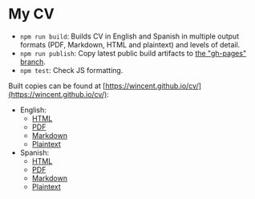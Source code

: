 # My CV

* `npm run build`: Builds CV in English and Spanish in multiple output formats (PDF, Markdown, HTML and plaintext) and levels of detail.
* `npm run publish`: Copy latest public build artifacts to [the "gh-pages" branch](https://github.com/wincent/cv/tree/gh-pages).
* `npm test`: Check JS formatting.

Built copies can be found at [https://wincent.github.io/cv/](https://wincent.github.io/cv/):

* English:
  * [HTML](https://wincent.github.io/cv/cv.en.html)
  * [PDF](https://wincent.github.io/cv/cv.en.pdf)
  * [Markdown](https://wincent.github.io/cv/cv.en.md)
  * [Plaintext](https://wincent.github.io/cv/cv.en.txt)
* Spanish:
  * [HTML](https://wincent.github.io/cv/cv.es.html)
  * [PDF](https://wincent.github.io/cv/cv.es.pdf)
  * [Markdown](https://wincent.github.io/cv/cv.es.md)
  * [Plaintext](https://wincent.github.io/cv/cv.es.txt)
